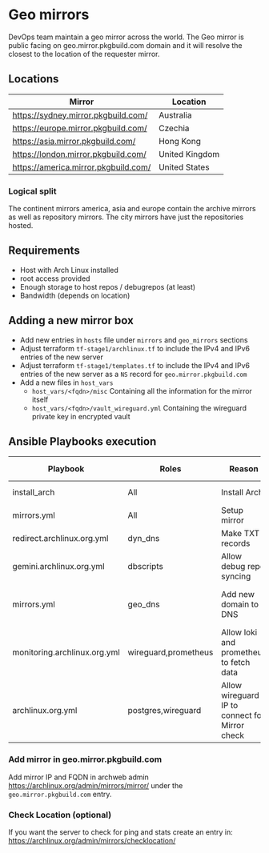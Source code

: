 # Geo mirrors

DevOps team maintain a geo mirror across the world. The Geo mirror is public facing on geo.mirror.pkgbuild.com domain and it will resolve the closest to the location of the requester mirror.

## Locations

| Mirror | Location |
| ----------- | ----------- |
| https://sydney.mirror.pkgbuild.com/ | Australia |
| https://europe.mirror.pkgbuild.com/ | Czechia |
| https://asia.mirror.pkgbuild.com/ | Hong Kong |
| https://london.mirror.pkgbuild.com/ | United Kingdom |
| https://america.mirror.pkgbuild.com/ | United States |

### Logical split
The continent mirrors america, asia and europe contain the archive mirrors as well as repository mirrors. The city mirrors have just the repositories hosted.

## Requirements
- Host with Arch Linux installed
- root access provided
- Enough storage to host repos / debugrepos (at least)
- Bandwidth (depends on location)

## Adding a new mirror box
- Add new entries in `hosts` file under `mirrors` and `geo_mirrors` sections
- Adjust terraform `tf-stage1/archlinux.tf` to include the IPv4 and IPv6 entries of the new server
- Adjust terraform `tf-stage1/templates.tf` to include the IPv4 and IPv6 entries of the new server as a `NS` record for `geo.mirror.pkgbuild.com`
- Add a new files in `host_vars`
    - `host_vars/<fqdn>/misc`
        Containing all the information for the mirror itself
    - `host_vars/<fqdn>/vault_wireguard.yml`
        Containing the wireguard private key in encrypted vault

## Ansible Playbooks execution

| Playbook | Roles | Reason | Hosts (limits) |Comments |
| ----------- | ----------- | ----------- | ----------- |  ----------- |
| install_arch | All | Install Arch | | Optional if you can |
| mirrors.yml | All | Setup mirror | `<fqdn>` | |
| redirect.archlinux.org.yml | dyn_dns | Make TXT records | | |
| gemini.archlinux.org.yml | dbscripts | Allow debug repo syncing | | |
| mirrors.yml | geo_dns | Add new domain to DNS | All other mirrors from geo.mirror | |
| monitoring.archlinux.org.yml | wireguard,prometheus | Allow loki and prometheus to fetch data | | |
| archlinux.org.yml | postgres,wireguard | Allow wireguard IP to connect for Mirror check | | Optional see Check Location below |

### Add mirror in geo.mirror.pkgbuild.com

Add mirror IP and FQDN in archweb admin https://archlinux.org/admin/mirrors/mirror/ under the `geo.mirror.pkgbuild.com` entry.

### Check Location (optional)

If you want the server to check for ping and stats create an entry in:
 https://archlinux.org/admin/mirrors/checklocation/

